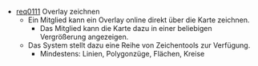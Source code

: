 * [req0111](https://github.com/PolitAktiv/politaktiv-requirements/tree/master/de/requirements/req0111.md) Overlay zeichnen
  * Ein Mitglied kann ein Overlay online direkt über die Karte zeichnen.
    * Das Mitglied kann die Karte dazu in einer beliebigen Vergrößerung angezeigen.
  * Das System stellt dazu eine Reihe von Zeichentools zur Verfügung.
    * Mindestens: Linien, Polygonzüge, Flächen, Kreise 


